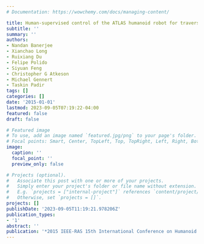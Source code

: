 ```yaml
---
# Documentation: https://wowchemy.com/docs/managing-content/

title: Human-supervised control of the ATLAS humanoid robot for traversing doors
subtitle: ''
summary: ''
authors:
- Nandan Banerjee
- Xianchao Long
- Ruixiang Du
- Felipe Polido
- Siyuan Feng
- Christopher G Atkeson
- Michael Gennert
- Taskin Padir
tags: []
categories: []
date: '2015-01-01'
lastmod: 2023-09-05T07:19:22-04:00
featured: false
draft: false

# Featured image
# To use, add an image named `featured.jpg/png` to your page's folder.
# Focal points: Smart, Center, TopLeft, Top, TopRight, Left, Right, BottomLeft, Bottom, BottomRight.
image:
  caption: ''
  focal_point: ''
  preview_only: false

# Projects (optional).
#   Associate this post with one or more of your projects.
#   Simply enter your project's folder or file name without extension.
#   E.g. `projects = ["internal-project"]` references `content/project/deep-learning/index.md`.
#   Otherwise, set `projects = []`.
projects: []
publishDate: '2023-09-05T11:19:21.978206Z'
publication_types:
- '1'
abstract: ''
publication: '*2015 IEEE-RAS 15th International Conference on Humanoid Robots (Humanoids)*'
---
```

